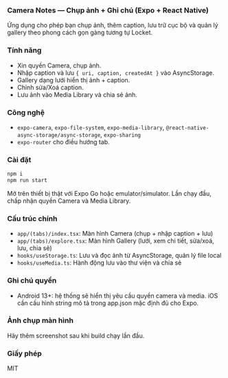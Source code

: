 ### Camera Notes — Chụp ảnh + Ghi chú (Expo + React Native)

Ứng dụng cho phép bạn chụp ảnh, thêm caption, lưu trữ cục bộ và quản lý gallery theo phong cách gọn gàng tương tự Locket.

### Tính năng
- Xin quyền Camera, chụp ảnh.
- Nhập caption và lưu `{ uri, caption, createdAt }` vào AsyncStorage.
- Gallery dạng lưới hiển thị ảnh + caption.
- Chỉnh sửa/Xoá caption.
- Lưu ảnh vào Media Library và chia sẻ ảnh.

### Công nghệ
- `expo-camera`, `expo-file-system`, `expo-media-library`, `@react-native-async-storage/async-storage`, `expo-sharing`
- `expo-router` cho điều hướng tab.

### Cài đặt
```bash
npm i
npm run start
```

Mở trên thiết bị thật với Expo Go hoặc emulator/simulator. Lần chạy đầu, chấp nhận quyền Camera và Media Library.

### Cấu trúc chính
- `app/(tabs)/index.tsx`: Màn hình Camera (chụp + nhập caption + lưu)
- `app/(tabs)/explore.tsx`: Màn hình Gallery (lưới, xem chi tiết, sửa/xoá, lưu, chia sẻ)
- `hooks/useStorage.ts`: Lưu và đọc ảnh từ AsyncStorage, quản lý file local
- `hooks/useMedia.ts`: Hành động lưu vào thư viện và chia sẻ

### Ghi chú quyền
- Android 13+: hệ thống sẽ hiển thị yêu cầu quyền camera và media. iOS cần cấu hình string mô tả trong app.json mặc định đủ cho Expo.

### Ảnh chụp màn hình
Hãy thêm screenshot sau khi build chạy lần đầu.

### Giấy phép
MIT

